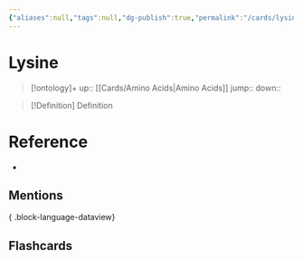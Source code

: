 ```yaml
---
{"aliases":null,"tags":null,"dg-publish":true,"permalink":"/cards/lysine/","dgPassFrontmatter":true}
---
```


# Lysine

> [!ontology]+
> up:: [[Cards/Amino Acids\|Amino Acids]]
> jump:: 
> down:: 

> [!Definition] Definition
> 

# Reference
- 

## Mentions

{ .block-language-dataview}

## Flashcards
